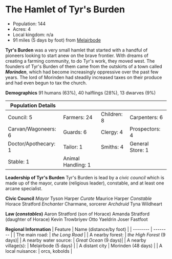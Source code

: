 # The Hamlet of Tyr's Burden
 * Population: 144
 * Acres: 4
 * Local kingdom: n/a
 * 91 miles (5 days by foot) from [Melairbode](https://forgottenrealms.fandom.com/wiki/Melairbode)

**Tyr's Burden** was a very small hamlet that started with a handful of pioneers looking to start anew on the brave frontier. With dreams of creating a farming community, to do Tyr's work, they moved west. The founders of Tyr's Burden of them came from the outskirts of a town called ***Morinden***, which had become increasingly oppressive over the past few years. The lord of Morinden had steadily increased taxes on their produce and had even begun to tax the church. 

**Demographics**
91 humans (63%), 40 halflings (28%), 13 dwarves (9%)


| Population Details | |  |  |
| -------- | -------- | -------- | -------- |
| Council: 5    | Farmers: 24  | Children: 8     | Carpenters: 6     |
| Carvan/Wagoneers: 6    | Guards: 6  | Clergy: 4     | Prospectors: 4     |
| Doctor/Apothecary: 1    | Tailor: 1  | Smiths: 4     | General Store: 1     |
| Stable: 1   | Animal Handling: 1  |

**Leadership of Tyr's Burden**
Tyr's Burden is lead by a *civic council* which is made up of the mayor, curate (religious leader), constable, and at least one arcane specialist.


**Civic Council**
*Mayor* Tyson Harper
*Curate* Maurice Harper
*Constable* Horace Stratford
*Enchanter* Charmane, sorcerer 
*Archdruid* Tyna Wildheart

**Law (*constables*)**
Aaron Stratford (son of Horace)
Amanda Stratford (daughter of Horace)
Kevin Trowbriyev
Otto Yaeldrin
Joser Fastfoot

**Regional Information**
| Feature | Name (distance/by foot) |
| -------- | -------- |
| The main road:     | *the Long Road*     |
| A nearby forest:     | *the High Forest* (9 days)|
| A nearby water source:     | *Great Ocean*  (9 days)|
| A nearby village(s):     | Melairbode (5 days)     |
| A distant city     | Morinden (48 days)     |
| A local nuisance:     | orcs, kobolds     |


